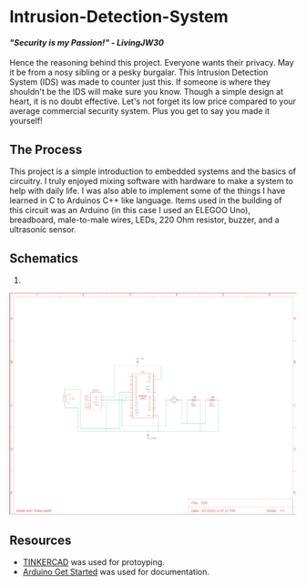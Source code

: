 # Intrusion-Detection-System

#### *"Security is my Passion!" - LivingJW30*
Hence the reasoning behind this project. Everyone wants their privacy. May it be from a nosy sibling or a pesky burgalar. This Intrusion Detection System (IDS) was made to counter just this. If someone is where they shouldn't be the IDS will make sure you know. Though a simple design at heart, it is no doubt effective. Let's not forget its low price compared to your average commercial security system. Plus you get to say you made it yourself!

## The Process
This project is a simple introduction to embedded systems and the basics of circuitry. I truly enjoyed mixing software with hardware to make a system to help with daily life. I was also able to implement some of the things I have learned in C to Arduinos C++ like language. Items used in the building of this circuit was an Arduino (in this case I used an ELEGOO Uno), breadboard, male-to-male wires, LEDs, 220 Ohm resistor, buzzer, and a ultrasonic sensor.

## Schematics
1. 
![Circuit Diagram](IDS.png)
## Resources
+ [TINKERCAD](https://www.tinkercad.com/dashboard?type=circuits&collection=designs) was used for protoyping.
+ [Arduino Get Started](https://arduinogetstarted.com/) was used for documentation.


[def]: C:\Users\Livin\OneDrive\Pictures\Screenshots